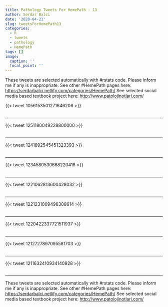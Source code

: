 ```yaml
---
title: Pathology Tweets For HemePath - 13
author: Serdar Balci
date: '2020-04-21'
slug: tweetsForHemePath13
categories:
  - R
  - tweets
  - pathology
  - HemePath
tags: []
image:
  caption: ''
  focal_point: ''
---
```



These tweets are selected automatically with #rstats code. Please inform me if any is inappropriate.
See other #HemePath pages here: https://serdarbalci.netlify.com/categories/HemePath/ 
See selected social media based textbook project here: http://www.patolojinotlari.com/

{{< tweet 1056153501271646208 >}}
<br>
<br>
<hr>
{{< tweet 1251180049228800000 >}}
<br>
<br>
<hr>
{{< tweet 1241892545451323393 >}}
<br>
<br>
<hr>
{{< tweet 1234580530668220416 >}}
<br>
<br>
<hr>
{{< tweet 1221062813600428032 >}}
<br>
<br>
<hr>
{{< tweet 1221231009498308614 >}}
<br>
<br>
<hr>
{{< tweet 1220422337721511937 >}}
<br>
<br>
<hr>
{{< tweet 1212727897095581703 >}}
<br>
<br>
<hr>
{{< tweet 1211632410934140928 >}}
<br>
<br>
<hr>


These tweets are selected automatically with #rstats code. Please inform me if any is inappropriate.
See other #HemePath pages here: https://serdarbalci.netlify.com/categories/HemePath/ 
See selected social media based textbook project here: http://www.patolojinotlari.com/
